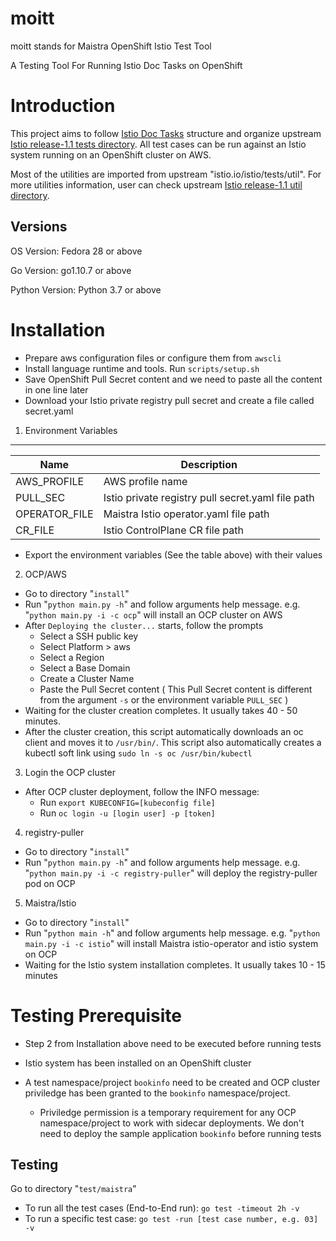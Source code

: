 # moitt

moitt stands for Maistra OpenShift Istio Test Tool

A Testing Tool For Running Istio Doc Tasks on OpenShift

Introduction
=========================

This project aims to follow [Istio Doc Tasks](https://preliminary.istio.io/docs/tasks/) structure and organize upstream [Istio release-1.1 tests directory](https://github.com/istio/istio/tree/release-1.1/tests). All test cases can be run against an Istio system running on an OpenShift cluster on AWS.

Most of the utilities are imported from upstream "istio.io/istio/tests/util". For more utilities information, user can check upstream [Istio release-1.1 util directory](https://github.com/istio/istio/tree/release-1.1/tests/util).


Versions
-----------------

OS Version: Fedora 28 or above

Go Version: go1.10.7 or above

Python Version: Python 3.7 or above


Installation
=====================

* Prepare aws configuration files or configure them from `awscli`
* Install language runtime and tools. Run `scripts/setup.sh`
* Save OpenShift Pull Secret content and we need to paste all the content in one line later
* Download your Istio private registry pull secret and create a file called secret.yaml


1. Environment Variables
---------------------

| Name        | Description |
| ----------- | ----------- |
| AWS_PROFILE | AWS profile name |
| PULL_SEC    | Istio private registry pull secret.yaml file path |
| OPERATOR_FILE | Maistra Istio operator.yaml file path |
| CR_FILE     | Istio ControlPlane CR file path  |

* Export the environment variables (See the table above) with their values


2. OCP/AWS
* Go to directory "`install`"
* Run "`python main.py -h`" and follow arguments help message. e.g. "`python main.py -i -c ocp`" will install an OCP cluster on AWS 
* After `Deploying the cluster...` starts, follow the prompts
  * Select a SSH public key
  * Select Platform > aws
  * Select a Region
  * Select a Base Domain
  * Create a Cluster Name
  * Paste the Pull Secret content ( This Pull Secret content is different from the argument `-s` or the environment variable `PULL_SEC` )
* Waiting for the cluster creation completes. It usually takes 40 - 50 minutes.
* After the cluster creation, this script automatically downloads an oc client and moves it to `/usr/bin/`. This script also automatically creates a kubectl soft link using `sudo ln -s oc /usr/bin/kubectl`


3. Login the OCP cluster
* After OCP cluster deployment, follow the INFO message:
  * Run `export KUBECONFIG=[kubeconfig file]`
  * Run `oc login -u [login user] -p [token]`


4. registry-puller
* Go to directory "`install`"
* Run "`python main.py -h`" and follow arguments help message. e.g. "`python main.py -i -c registry-puller`" will deploy the registry-puller pod on OCP


5. Maistra/Istio
* Go to directory "`install`"
* Run "`python main -h`" and follow arguments help message. e.g. "`python main.py -i -c istio`" will install Maistra istio-operator and istio system on OCP
* Waiting for the Istio system installation completes. It usually takes 10 - 15 minutes



Testing Prerequisite
=====================

* Step 2 from Installation above need to be executed before running tests

* Istio system has been installed on an OpenShift cluster

* A test namespace/project `bookinfo` need to be created and OCP cluster priviledge has been granted to the `bookinfo` namespace/project. 
  * Priviledge permission is a temporary requirement for any OCP namespace/project to work with sidecar deployments. We don't need to deploy the sample application `bookinfo` before running tests


Testing
-------------------------

Go to directory "`test/maistra`" 
- To run all the test cases (End-to-End run): `go test -timeout 2h -v`
- To run a specific test case: `go test -run [test case number, e.g. 03] -v`
